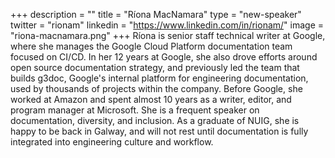 +++
description = ""
title = "Ríona MacNamara‎"
type = "new-speaker"
twitter = "rionam"
linkedin = "https://www.linkedin.com/in/rionam/"
image = "riona-macnamara.png"
+++
Ríona is senior staff technical writer at Google, where she manages the Google Cloud Platform documentation team focused on CI/CD. In her 12 years at Google, she also drove efforts around open source documentation strategy, and previously led the team that builds g3doc, Google's internal platform for engineering documentation, used by thousands of projects within the company. Before Google, she worked at Amazon and spent almost 10 years as a writer, editor, and program manager at Microsoft. She is a frequent speaker on documentation, diversity, and inclusion. As a graduate of NUIG, she is happy to be back in Galway, and will not rest until documentation is fully integrated into engineering culture and workflow.